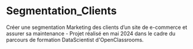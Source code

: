 # Segmentation_Clients
Créer une segmentation Marketing des clients d’un site de e-commerce et assurer sa maintenance - Projet réalisé en mai 2024 dans le cadre du parcours de formation DataScientist d'OpenClassrooms.
